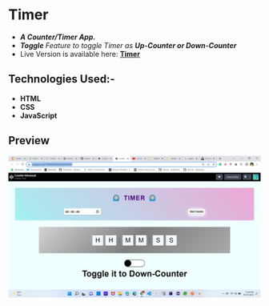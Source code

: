 
# Timer
- ***A Counter/Timer App.***
- ***Toggle** Feature to toggle Timer as **Up-Counter or Down-Counter***
- Live Version is available here: [**Timer**](https://codepen.io/X-PERIENCE9/full/rNOPXmY)

## Technologies Used:- 
- **HTML**
- **CSS**
- **JavaScript**


## Preview

![alt text](https://github.com/9anubhavtyagi/timer/blob/master/Timer.png?raw=true)
